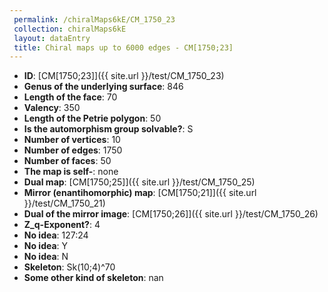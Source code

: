 ```yaml
--- 
 permalink: /chiralMaps6kE/CM_1750_23 
 collection: chiralMaps6kE
 layout: dataEntry
 title: Chiral maps up to 6000 edges - CM[1750;23]
---
```


- **ID**: [CM[1750;23]]({{ site.url }}/test/CM_1750_23)
- **Genus of the underlying surface**: 846
- **Length of the face**: 70
- **Valency**: 350
- **Length of the Petrie polygon**: 50
- **Is the automorphism group solvable?**: S
- **Number of vertices**: 10
- **Number of edges**: 1750
- **Number of faces**: 50
- **The map is self-**: none
- **Dual map**: [CM[1750;25]]({{ site.url }}/test/CM_1750_25)
- **Mirror (enantihomorphic) map**: [CM[1750;21]]({{ site.url }}/test/CM_1750_21)
- **Dual of the mirror image**: [CM[1750;26]]({{ site.url }}/test/CM_1750_26)
- **Z_q-Exponent?**: 4
- **No idea**:  127:24
- **No idea**: Y
- **No idea**: N
- **Skeleton**: Sk(10;4)^70
- **Some other kind of skeleton**: nan
